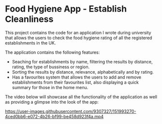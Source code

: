 # Food Hygiene App - Establish Cleanliness

This project contains the code for an application I wrote during university that allows the users to check the food hygiene rating of all the registered establishments in the UK.

The application contains the following features: 

 * Seaching for establishments by name, filtering the results by distance, rating, the type of bussiness or region.
 * Sorting the results by distance, relevance, alphabetically and by rating.
 * Has a favourites system that allows the users to add and remove establishments from their favourites list, also displaying a quick summary for those in the home menu.

The video below will showcase all the functionality of the application as well as providing a glimpse into the look of the app:

https://user-images.githubusercontent.com/9307327/151993270-4ced0bb6-e072-4b26-bf99-be458d923f4a.mp4

